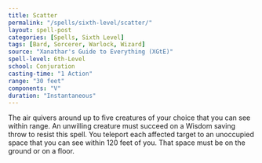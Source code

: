 ```yaml
---
title: Scatter
permalink: "/spells/sixth-level/scatter/"
layout: spell-post
categories: [Spells, Sixth Level]
tags: [Bard, Sorcerer, Warlock, Wizard]
source: "Xanathar's Guide to Everything (XGtE)"
spell-level: 6th-Level
school: Conjuration
casting-time: "1 Action"
range: "30 feet"
components: "V"
duration: "Instantaneous"
---
```


The air quivers around up to five creatures of your choice that you can see within range. An unwilling creature must succeed on a Wisdom saving throw to resist this spell. You teleport each affected target to an unoccupied space that you can see within 120 feet of you. That space must be on the ground or on a floor.